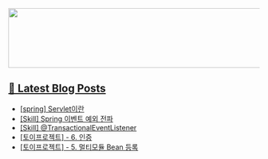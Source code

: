 <a href="https://github.com/devxb/gitanimals">
<img
  src="https://render.gitanimals.org/lines/hyunjong-96"
  width="600"
  height="120"
/>

## 📕 Latest Blog Posts

</a><ul><li><a href='https://hyunjong96.tistory.com/20' target='_blank'>[spring] Servlet이란</a></li><li><a href='https://hyunjong96.tistory.com/19' target='_blank'>[Skill] Spring 이벤트 예외 전파</a></li><li><a href='https://hyunjong96.tistory.com/18' target='_blank'>[Skill] @TransactionalEventListener</a></li><li><a href='https://hyunjong96.tistory.com/17' target='_blank'>[토이프로젝트] - 6. 인증</a></li><li><a href='https://hyunjong96.tistory.com/16' target='_blank'>[토이프로젝트] - 5. 멀티모듈 Bean 등록</a></li></ul>